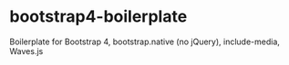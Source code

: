 # bootstrap4-boilerplate
Boilerplate for Bootstrap 4, bootstrap.native (no jQuery), include-media, Waves.js

